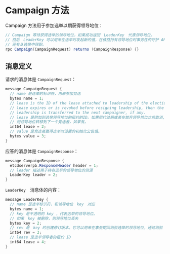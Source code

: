 # Campaign 方法

Campaign 方法用于参加选举以期获得领导地位：

```java
// Campaign 等待获得选举的领导地位，如果成功返回　LeaderKey　代表领导地位。
// 然后　LeaderKey 可以用来在选举时发起新的值，在依然持有领导地位时事务性的守护 API 请求，
// 还有从选举中辞职。
rpc Campaign(CampaignRequest) returns (CampaignResponse) {}
```

## 消息定义

请求的消息体是 `CampaignRequest`：

```java
message CampaignRequest {
  // name 是选举的标识符，用来参加竞选
  bytes name = 1;
  // lease is the ID of the lease attached to leadership of the election. If the
  // lease expires or is revoked before resigning leadership, then the
  // leadership is transferred to the next campaigner, if any.
  // lease 是附加到选举领导地位的租约的ID。如果租约过期或者在放弃领导地位之前取消,
  // 则领导地位转移到下一个竞选者，如果有。
  int64 lease = 2;
  // value 是竞选者赢得选举时设置的初始化公告值。
  bytes value = 3;
}
```

应答的消息体是 `CampaignResponse`：

```java
message CampaignResponse {
  etcdserverpb.ResponseHeader header = 1;
  // leader 描述用于持有选举的领导地位的资源
  LeaderKey leader = 2;
}
```

`LeaderKey`　消息体的内容：

```java
message LeaderKey {
  // name 是选举标识符，和领导地位　key　对应
  bytes name = 1;
  // key 是不透明的 key ，代表选举的领导地位。
  // 如果　key 被删除，则领导地位丢失
  bytes key = 2;
  // rev 是　key 的创建修订版本。它可以用来在事务期间测验选举的领导地位，通过测验 key 的创建修订版本匹配　rev
  int64 rev = 3;
  // lease 是选举领导者的租约 ID
  int64 lease = 4;
}
```
